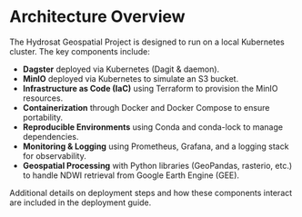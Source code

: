 # Architecture Overview

The Hydrosat Geospatial Project is designed to run on a local Kubernetes cluster. The key components include:

- **Dagster** deployed via Kubernetes (Dagit & daemon).
- **MinIO** deployed via Kubernetes to simulate an S3 bucket.
- **Infrastructure as Code (IaC)** using Terraform to provision the MinIO resources.
- **Containerization** through Docker and Docker Compose to ensure portability.
- **Reproducible Environments** using Conda and conda-lock to manage dependencies.
- **Monitoring & Logging** using Prometheus, Grafana, and a logging stack for observability.
- **Geospatial Processing** with Python libraries (GeoPandas, rasterio, etc.) to handle NDWI retrieval from Google Earth Engine (GEE).

Additional details on deployment steps and how these components interact are included in the deployment guide.
